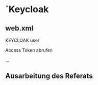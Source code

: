 # `Keycloak

## web.xml
<login-config>
        <auth-method>KEYCLOAK</auth-method>
        <realm-name>user</realm-name>
        </login-config>


Access Token abrufen

...

## Ausarbeitung des Referats
